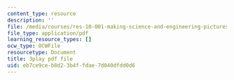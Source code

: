 ```yaml
---
content_type: resource
description: ''
file: /media/courses/res-10-001-making-science-and-engineering-pictures-a-practical-guide-to-presenting-your-work-spring-2016/eb7ce9ceb8d23b4ffdae7d040dfdd0d6_pygr71mFnvo.pdf
file_type: application/pdf
learning_resource_types: []
ocw_type: OCWFile
resourcetype: Document
title: 3play pdf file
uid: eb7ce9ce-b8d2-3b4f-fdae-7d040dfdd0d6
---
```

